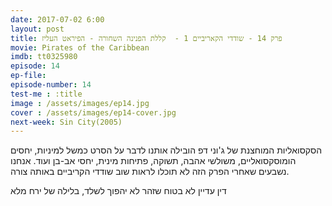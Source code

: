 ```yaml
---
date: 2017-07-02 6:00
layout: post
title: פרק 14 - שודדי הקאריביים 1 -  קללת הפנינה השחורה - הפיראט העליז
movie: Pirates of the Caribbean
imdb: tt0325980
episode: 14
ep-file: 
episode-number: 14
test-me : :title
image : /assets/images/ep14.jpg
cover : /assets/images/ep14-cover.jpg
next-week: Sin City(2005)
---
```


הסקסואליות המוחצנת של ג'וני דפ הובילה אותנו לדבר על הסרט כמשל למיניות, יחסים הומוסקסואליים, משולשי אהבה, תשוקה, פתיחות מינית, יחסי אב-בן ועוד. אנחנו נשבעים שאחרי הפרק הזה לא תוכלו לראות שוב שודדי הקריביים באותה צורה.

דין עדיין לא בטוח שזהר לא יהפוך לשלד, בלילה של ירח מלא